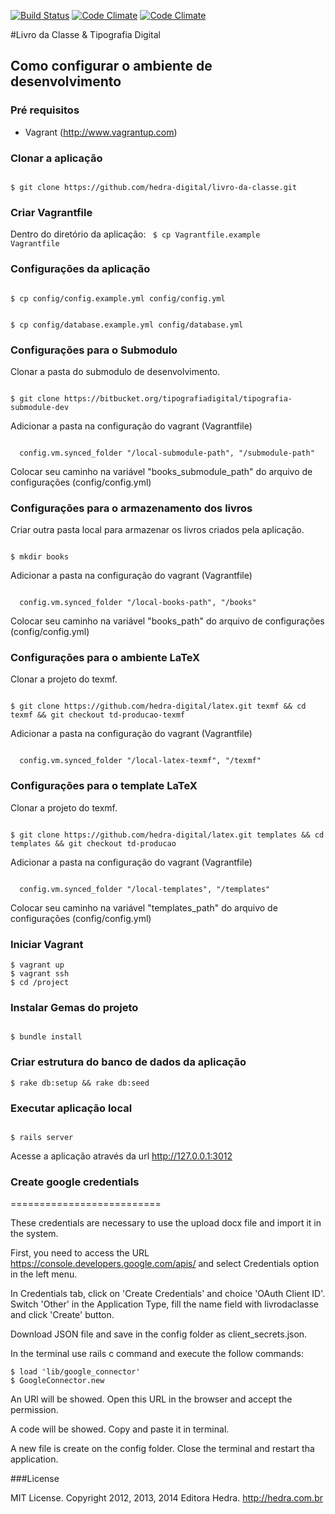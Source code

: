 [![Build Status](https://travis-ci.org/hedra-digital/livro-da-classe.png)](https://travis-ci.org/hedra-digital/livro-da-classe)
[![Code Climate](https://codeclimate.com/badge.png)](https://codeclimate.com/github/hedra-digital/livro-da-classe)
[![Code Climate](https://codeclimate.com/repos/536c079f6956801268001034/badges/b8197b1c251d7246d52e/gpa.png)](https://codeclimate.com/repos/536c079f6956801268001034/feed)

#Livro da Classe & Tipografia Digital

## Como configurar o ambiente de desenvolvimento

### Pré requisitos
* Vagrant (http://www.vagrantup.com)

### Clonar a aplicação
<code>
$ git clone https://github.com/hedra-digital/livro-da-classe.git
</code>

### Criar Vagrantfile
Dentro do diretório da aplicação:
<code>
$ cp Vagrantfile.example Vagrantfile
</code>

### Configurações da aplicação
<code>
$ cp config/config.example.yml config/config.yml

$ cp config/database.example.yml config/database.yml
</code>

### Configurações para o Submodulo

Clonar a pasta do submodulo de desenvolvimento.

<code>
$ git clone https://bitbucket.org/tipografiadigital/tipografia-submodule-dev
</code>

Adicionar a pasta na configuração do vagrant (Vagrantfile)

<code>
  config.vm.synced_folder "/local-submodule-path", "/submodule-path"
</code>

Colocar seu caminho na variável "books_submodule_path" do arquivo de configurações (config/config.yml)

### Configurações para o armazenamento dos livros

Criar outra pasta local para armazenar os livros criados pela aplicação.

<code>
$ mkdir books
</code>

Adicionar a pasta na configuração do vagrant (Vagrantfile)

<code>
  config.vm.synced_folder "/local-books-path", "/books"
</code>

Colocar seu caminho na variável "books_path" do arquivo de configurações (config/config.yml)

### Configurações para o ambiente LaTeX

Clonar a projeto do texmf.

<code>
$ git clone https://github.com/hedra-digital/latex.git texmf && cd texmf && git checkout td-producao-texmf
</code>

Adicionar a pasta na configuração do vagrant (Vagrantfile)

<code>
  config.vm.synced_folder "/local-latex-texmf", "/texmf"
</code>

### Configurações para o template LaTeX

Clonar a projeto do texmf.

<code>
$ git clone https://github.com/hedra-digital/latex.git templates && cd templates && git checkout td-producao
</code>

Adicionar a pasta na configuração do vagrant (Vagrantfile)

<code>
  config.vm.synced_folder "/local-templates", "/templates"
</code>

Colocar seu caminho na variável "templates_path" do arquivo de configurações (config/config.yml)

### Iniciar Vagrant
```
$ vagrant up
$ vagrant ssh
$ cd /project
```

### Instalar Gemas do projeto
<code>
$ bundle install
</code>

### Criar estrutura do banco de dados da aplicação

```
$ rake db:setup && rake db:seed
```

### Executar aplicação local

<code>
$ rails server
</code>

Acesse a aplicação através da url http://127.0.0.1:3012

### Create google credentials
==========================

These credentials are necessary to use the upload docx file and import it in the system.

First, you need to access the URL https://console.developers.google.com/apis/ and select Credentials option in the left menu.

In Credentials tab, click on 'Create Credentials' and choice 'OAuth Client ID'. Switch 'Other' in the Application Type, fill the name field with livrodaclasse and click 'Create' button.

Download JSON file and save in the config folder as client_secrets.json.

In the terminal use rails c command and execute the follow commands:

```
$ load 'lib/google_connector'
$ GoogleConnector.new
```

An URl will be showed. Open this URL in the browser and accept the permission.

A code will be showed. Copy and paste it in terminal.

A new file is create on the config folder. Close the terminal and restart tha application.

###License

MIT License. Copyright 2012, 2013, 2014 Editora Hedra. http://hedra.com.br
